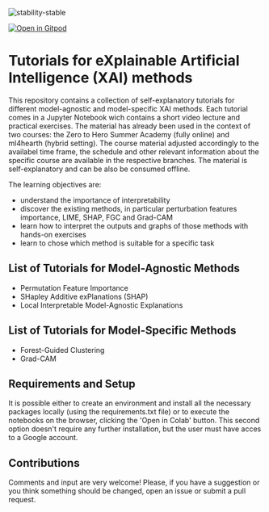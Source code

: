 ![stability-stable](https://img.shields.io/badge/stability-stable-green.svg)

[![Open in Gitpod](https://gitpod.io/button/open-in-gitpod.svg)](https://gitpod.io/#https://github.com/HelmholtzAI-Consultants-Munich/XAI-Tutorials)

# Tutorials for eXplainable Artificial Intelligence (XAI) methods

This repository contains a collection of self-explanatory tutorials for different model-agnostic and model-specific XAI methods.
Each tutorial comes in a Jupyter Notebook wich contains a short video lecture and practical exercises.
The material has already been used in the context of two courses: the Zero to Hero Summer Academy (fully online) and ml4hearth (hybrid setting).
The course material adjusted accordingly to the availabel time frame, the schedule and other relevant information about the specific course are available in the respective branches.
The material is self-explanatory and can be also be consumed offline.

The learning objectives are:

- understand the importance of interpretability
- discover the existing methods, in particular perturbation features importance, LIME, SHAP, FGC and Grad-CAM
- learn how to interpret the outputs and graphs of those methods with hands-on exercises
- learn to chose which method is suitable for a specific task


## List of Tutorials for Model-Agnostic Methods

- Permutation Feature Importance
- SHapley Additive exPlanations (SHAP)
- Local Interpretable Model-Agnostic Explanations

## List of Tutorials for Model-Specific Methods

- Forest-Guided Clustering
- Grad-CAM

## Requirements and Setup

It is possible either to create an environment and install all the necessary packages locally (using the requirements.txt file) or to execute the notebooks on the browser, clicking the 'Open in Colab' button. This second option doesn't require any further installation, but the user must have acces to a Google account.

## Contributions

Comments and input are very welcome! Please, if you have a suggestion or you think something should be changed, open an issue or submit a pull request. 

